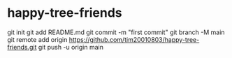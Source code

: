 # happy-tree-friends




git init
git add README.md
git commit -m "first commit"
git branch -M main
git remote add origin https://github.com/tim20010803/happy-tree-friends.git
git push -u origin main
